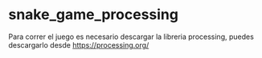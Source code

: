 # snake_game_processing
Para correr el juego es necesario descargar la libreria processing, puedes descargarlo desde https://processing.org/
